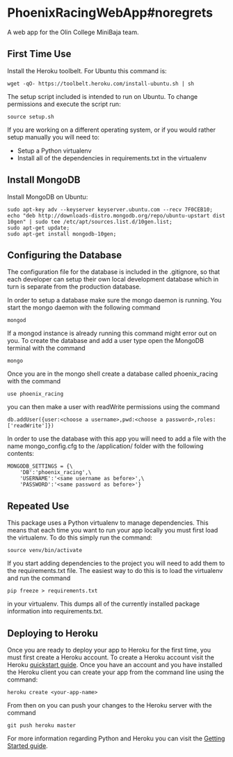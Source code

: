 PhoenixRacingWebApp#noregrets
===========
A web app for the Olin College MiniBaja team.

First Time Use
---------------
Install the Heroku toolbelt. For Ubuntu this command is:
```
wget -qO- https://toolbelt.heroku.com/install-ubuntu.sh | sh
```
The setup script included is intended to run on Ubuntu. To change permissions and execute the script run:
```
source setup.sh
```
If you are working on a different operating system, or if you would rather setup manually you will need to:
- Setup a Python virtualenv
- Install all of the dependencies in requirements.txt in the virtualenv

Install MongoDB
---------------
Install MongoDB on Ubuntu:
```
sudo apt-key adv --keyserver keyserver.ubuntu.com --recv 7F0CEB10;
echo "deb http://downloads-distro.mongodb.org/repo/ubuntu-upstart dist 10gen" | sudo tee /etc/apt/sources.list.d/10gen.list;
sudo apt-get update;
sudo apt-get install mongodb-10gen;
```

Configuring the Database
------------------------
The configuration file for the database is included in the .gitignore, so that each developer can setup their own local development database which in turn is separate from the production database.

In order to setup a database make sure the mongo daemon is running. You start the mongo daemon with the following command
```
mongod
``` 
If a mongod instance is already running this command might error out on you. To create the database and add a user type open the MongoDB terminal with the command
```
mongo
```
Once you are in the mongo shell create a database called phoenix_racing with the command
```
use phoenix_racing
```
you can then make a user with readWrite permissions using the command
```
db.addUser({user:<choose a username>,pwd:<choose a password>,roles:['readWrite']})
```

In order to use the database with this app you will need to add a file with the name mongo_config.cfg to the /application/ folder with the following contents:
```
MONGODB_SETTINGS = {\
	'DB':'phoenix_racing',\
	'USERNAME':'<same username as before>',\
	'PASSWORD':'<same password as before>'}
```
Repeated Use
------------
This package uses a Python virtualenv to manage dependencies. This means that each time you want to run your app locally you must first load the virtualenv. To do this simply run the command:
```
source venv/bin/activate
```
If you start adding dependencies to the project you will need to add them to the requirements.txt file. The easiest way to do this is to load the virtualenv and run the command
```
pip freeze > requirements.txt
```
in your virtualenv. This dumps all of the currently installed package information into requirements.txt.

Deploying to Heroku
------------------
Once you are ready to deploy your app to Heroku for the first time, you must first create a Heroku account. To create a Heroku account visit the Heroku [quickstart guide](https://devcenter.heroku.com/articles/quickstart). Once you have an account and you have installed the Heroku client you can create your app from the command line using the command:
```
heroku create <your-app-name>
```
From then on you can push your changes to the Heroku server with the command
```
git push heroku master
```

For more information regarding Python and Heroku you can visit the [Getting Started guide](https://devcenter.heroku.com/articles/getting-started-with-python).